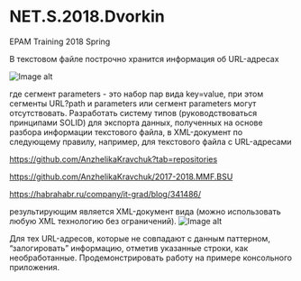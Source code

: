 # NET.S.2018.Dvorkin
EPAM Training 2018 Spring

В текстовом файле построчно хранится информация об URL-адресах

![Image alt](https://github.com/AnzhelikaKravchuk/Training.-Spring-2018/blob/master/Pictures/Scheme.png)

где сегмент parameters - это набор пар вида key=value, при этом сегменты URL?path и parameters или сегмент parameters могут отсутствовать. Разработать систему типов (руководствоваться принципами SOLID) для экспорта данных, полученных на основе разбора информации текстового файла, в XML-документ по следующему правилу, например, для текстового файла с URL-адресами

https://github.com/AnzhelikaKravchuk?tab=repositories

https://github.com/AnzhelikaKravchuk/2017-2018.MMF.BSU

https://habrahabr.ru/company/it-grad/blog/341486/

результирующим является XML-документ вида (можно использовать любую XML технологию без ограничений).
![Image alt](https://github.com/AnzhelikaKravchuk/Training.-Spring-2018/blob/master/Pictures/XML.Task.png)

Для тех URL-адресов, которые не совпадают с данным паттерном, “залогировать” информацию, отметив указанные строки, как необработанные. Продемонстрировать работу на примере консольного приложения.
